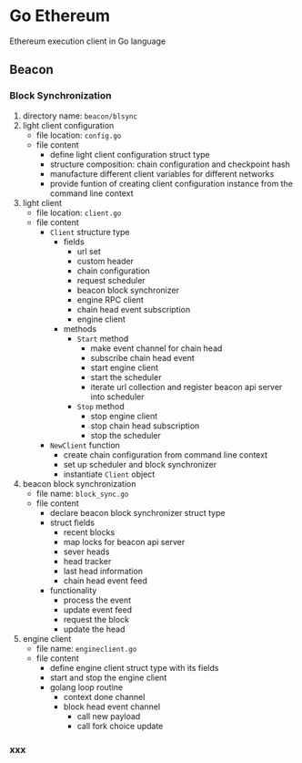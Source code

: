 # Go Ethereum

Ethereum execution client in Go language

## Beacon

### Block Synchronization

1. directory name: `beacon/blsync`
2. light client configuration
    - file location: `config.go`
    - file content
        - define light client configuration struct type
        - structure composition: chain configuration and checkpoint hash
        - manufacture different client variables for different networks
        - provide funtion of creating client configuration instance from the command line context
3. light client
    - file location: `client.go`
    - file content
        - `Client` structure type
            - fields
                - url set
                - custom header
                - chain configuration
                - request scheduler
                - beacon block synchronizer
                - engine RPC client
                - chain head event subscription
                - engine client
            - methods
                - `Start` method
                    - make event channel for chain head
                    - subscribe chain head event
                    - start engine client
                    - start the scheduler
                    - iterate url collection and register beacon api server into scheduler
                - `Stop` method
                    - stop engine client
                    - stop chain head subscription
                    - stop the scheduler
        - `NewClient` function
            - create chain configuration from command line context
            - set up scheduler and block synchronizer
            - instantiate `Client` object
3. beacon block synchronization 
    - file name: `block_sync.go`
    - file content
        - declare beacon block synchronizer struct type
        - struct fields
            - recent blocks
            - map locks for beacon api server
            - sever heads
            - head tracker
            - last head information
            - chain head event feed
        - functionality
            - process the event
            - update event feed
            - request the block
            - update the head
4. engine client
    - file name: `engineclient.go`
    - file content
        - define engine client struct type with its fields
        - start and stop the engine client
        - golang loop routine
            - context done channel
            - block head event channel
                - call new payload
                - call fork choice update

### xxx
